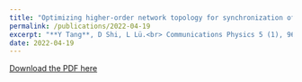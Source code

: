 ```yaml
---
title: "Optimizing higher-order network topology for synchronization of coupled phase oscillators"
permalink: /publications/2022-04-19
excerpt: "**Y Tang**, D Shi, L Lü.<br> Communications Physics 5 (1), 96"
date: 2022-04-19
---
```


[Download the PDF here](https://github.com/jamestang23/jamestang23.github.io/blob/master/12.pdf)


